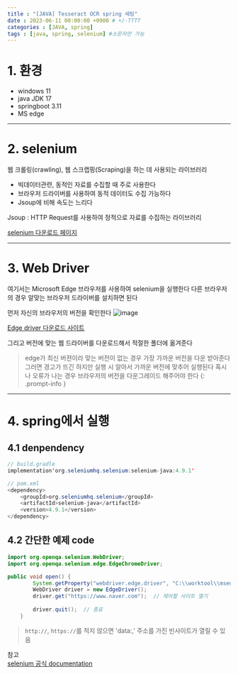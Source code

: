```yaml
---
title : "[JAVA] Tesseract OCR spring 세팅"
date : 2023-06-11 00:00:00 +0900 # +/-TTTT
categories : [JAVA, spring]
tags : [java, spring, selenium] #소문자만 가능
---
```


# 1. 환경
- windows 11
- java JDK 17
- springboot 3.11
- MS edge

---

# 2. selenium

웹 크롤링(crawling), 웹 스크랩핑(Scraping)을 하는 데 사용되는 라이브러리

- 빅데이터관련, 동적인 자료를 수집할 때 주로 사용한다
- 브라우저 드라이버를 사용하여 동적 데이터도 수집 가능하다
- Jsoup에 비해 속도는 느리다 

Jsoup
: HTTP Request를 사용하여 정적으로 자료를 수집하는 라이브러리

[selenium 다운로드 페이지](https://www.selenium.dev/downloads/)

---

# 3. Web Driver

여기서는 Microsoft Edge 브라우저를 사용하여 selenium을 실행한다
다른 브라우저의 경우 알맞는 브라우저 드라이버를 설치하면 된다

먼저 자신의 브라우저의 버전을 확인한다
![image](https://github.com/trulyeven/vocr/assets/113951017/7f0e9d6d-9509-43af-ac05-386b07dbe2f3)

[Edge driver 다운로드 사이트](https://developer.microsoft.com/ko-kr/microsoft-edge/tools/webdriver/)

그리고 버전에 맞는 웹 드라이버를 다운로드해서 적절한 폴더에 옮겨준다

> edge가 최신 버젼이라 맞는 버전이 없는 경우 가장 가까운 버전을 다운 받아준다
  그러면 경고가 뜨긴 하지만 실행 시 알아서 가까운 버전에 맞추어 실행된다
  혹시나 오류가 나는 경우 브라우저의 버전을 다운그레이드 해주어야 한다
{: .prompt-info }

---

# 4. spring에서 실행

## 4.1 denpendency

```java
// build.gradle
implementation'org.seleniumhq.selenium:selenium-java:4.9.1'

// pom.xml
<dependency>
    <groupId>org.seleniumhq.selenium</groupId>
    <artifactId>selenium-java</artifactId>
    <version>4.9.1</version>
</dependency>

```

## 4.2 간단한 예제 code
```java
import org.openqa.selenium.WebDriver;
import org.openqa.selenium.edge.EdgeChromeDriver;

public void open() {
		System.getProperty("webdriver.edge.driver", "C:\\worktool\\msedgedriver.exe");  // 웹드라이버 위치
		WebDriver driver = new EdgeDriver();
		driver.get("https://www.naver.com");  // 제어할 사이트 열기
                                              
        driver.quit();  // 종료
	}
```

> `http://`, `https://`를 적지 않으면 'data:,' 주소를 가진 빈사이트가 열릴 수 있음


참고  
[selenium 공식 documentation](https://www.selenium.dev/documentation/)

